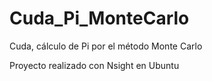 # Cuda_Pi_MonteCarlo
Cuda, cálculo de Pi por el método Monte Carlo

Proyecto realizado con Nsight en Ubuntu

